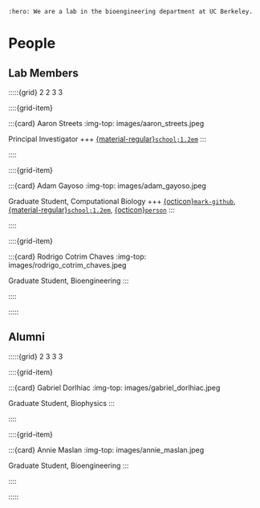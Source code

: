 ```{eval-rst}
:hero: We are a lab in the bioengineering department at UC Berkeley.
```

# People

## Lab Members

:::::{grid} 2 2 3 3

::::{grid-item}

:::{card} Aaron Streets
:img-top: images/aaron_streets.jpeg

Principal Investigator
+++
[{material-regular}`school;1.2em`](https://scholar.google.com/citations?user=0EsT6kUAAAAJ&hl=en)
:::

::::

::::{grid-item}

:::{card} Adam Gayoso
:img-top: images/adam_gayoso.jpeg

Graduate Student, Computational Biology
+++
[{octicon}`mark-github`](https://github.com/adamgayoso), [{material-regular}`school;1.2em`](https://scholar.google.com/citations?user=TNqOADUAAAAJ&hl=en), [{octicon}`person`](https://adamgayoso.com/)
:::

::::

::::{grid-item}

:::{card} Rodrigo Cotrim Chaves
:img-top: images/rodrigo_cotrim_chaves.jpeg

Graduate Student, Bioengineering
:::

::::

:::::


## Alumni

:::::{grid} 2 3 3 3

::::{grid-item}

:::{card} Gabriel Dorlhiac
:img-top: images/gabriel_dorlhiac.jpeg

Graduate Student, Biophysics
:::

::::


::::{grid-item}

:::{card} Annie Maslan
:img-top: images/annie_maslan.jpeg

Graduate Student, Bioengineering
:::

::::


:::::